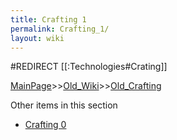 ```yaml
---
title: Crafting 1
permalink: Crafting_1/
layout: wiki
---
```

#REDIRECT [[:Technologies#Crating]]

[MainPage](/keeperrl_wiki/ "wikilink")>>[Old_Wiki](/keeperrl_wiki/Old_Wiki "wikilink")>>[Old_Crafting](/keeperrl_wiki/Old_Crafting "wikilink")

Other items in this section
-    [Crafting 0](/keeperrl_wiki/Crafting_0 "wikilink")
